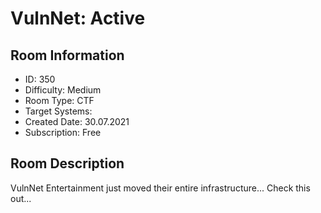 ﻿# VulnNet: Active

## Room Information
- ID: 350
- Difficulty: Medium
- Room Type: CTF
- Target Systems: 
- Created Date: 30.07.2021
- Subscription: Free

## Room Description
VulnNet Entertainment just moved their entire infrastructure... Check this out...

